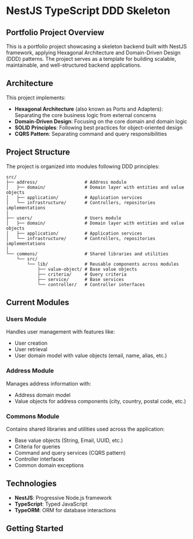 # NestJS TypeScript DDD Skeleton

## Portfolio Project Overview

This is a portfolio project showcasing a skeleton backend built with NestJS framework, applying Hexagonal Architecture
and Domain-Driven Design (DDD) patterns. The project serves as a template for building scalable, maintainable, and
well-structured backend applications.

## Architecture

This project implements:

- **Hexagonal Architecture** (also known as Ports and Adapters): Separating the core business logic from external
  concerns
- **Domain-Driven Design**: Focusing on the core domain and domain logic
- **SOLID Principles**: Following best practices for object-oriented design
- **CQRS Pattern**: Separating command and query responsibilities

## Project Structure

The project is organized into modules following DDD principles:

```
src/
├── address/                  # Address module
│   ├── domain/               # Domain layer with entities and value objects
│   ├── application/          # Application services
│   └── infrastructure/       # Controllers, repositories implementations
│
├── users/                    # Users module
│   ├── domain/               # Domain layer with entities and value objects
│   ├── application/          # Application services
│   └── infrastructure/       # Controllers, repositories implementations
│
└── commons/                  # Shared libraries and utilities
    └── src/
        └── lib/              # Reusable components across modules
            ├── value-object/ # Base value objects
            ├── criteria/     # Query criteria
            ├── service/      # Base services
            └── controller/   # Controller interfaces
```

## Current Modules

### Users Module

Handles user management with features like:

- User creation
- User retrieval
- User domain model with value objects (email, name, alias, etc.)

### Address Module

Manages address information with:

- Address domain model
- Value objects for address components (city, country, postal code, etc.)

### Commons Module

Contains shared libraries and utilities used across the application:

- Base value objects (String, Email, UUID, etc.)
- Criteria for queries
- Command and query services (CQRS pattern)
- Controller interfaces
- Common domain exceptions

## Technologies

- **NestJS**: Progressive Node.js framework
- **TypeScript**: Typed JavaScript
- **TypeORM**: ORM for database interactions

## Getting Started
